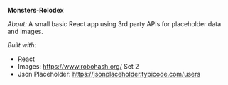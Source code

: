 **Monsters-Rolodex**

_About:_ A small basic React app using 3rd party APIs for placeholder data and images.

_Built with:_

- React
- Images: https://www.robohash.org/ Set 2
- Json Placeholder: https://jsonplaceholder.typicode.com/users

